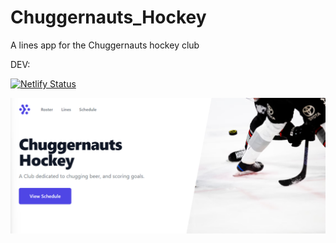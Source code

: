 # Chuggernauts_Hockey

A lines app for the Chuggernauts hockey club

DEV:

[![Netlify Status](https://api.netlify.com/api/v1/badges/0b00e98d-aa04-44f1-9450-fd988c5ecab8/deploy-status)](https://app.netlify.com/sites/chuggernauts/deploys)

![Chugs Hockey!](/assets/images/Chugs_Hockey_screen.png "screenshot")
